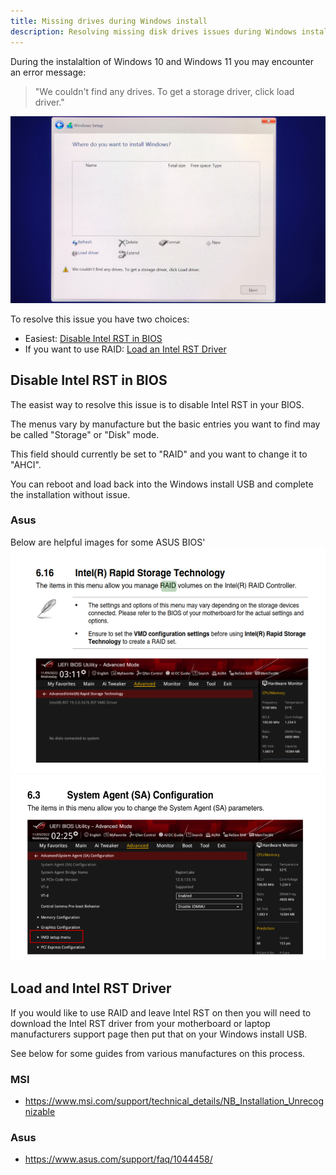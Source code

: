 ```yaml
---
title: Missing drives during Windows install
description: Resolving missing disk drives issues during Windows installation
---
```

During the instalaltion of Windows 10 and Windows 11 you may encounter an error message:

> "We couldn't find any drives. To get a storage driver, click load driver."

![We couldnt find any drives](../../../assets/intel-rst/missing_drives.png)

To resolve this issue you have two choices:
- Easiest: [Disable Intel RST in BIOS](#disable-intel-rst-in-bios)
- If you want to use RAID: [Load an Intel RST Driver](#load-and-intel-rst-driver)

## Disable Intel RST in BIOS
The easist way to resolve this issue is to disable Intel RST in your BIOS. 

The menus vary by manufacture but the basic entries you want to find may be called "Storage" or "Disk" mode. 

This field should currently be set to "RAID" and you want to change it to "AHCI".

You can reboot and load back into the Windows install USB and complete the installation without issue.

### Asus
Below are helpful images for some ASUS BIOS'
![Asus RST BIOS menu](../../../assets/intel-rst/asus_rst0.png)
![Asus RST BIOS menu](../../../assets/intel-rst/asus_rst1.png)

## Load and Intel RST Driver
If you would like to use RAID and leave Intel RST on then you will need to download the Intel RST driver from your motherboard or laptop manufacturers support page then put that on your Windows install USB.

See below for some guides from various manufactures on this process.

### MSI
- https://www.msi.com/support/technical_details/NB_Installation_Unrecognizable

### Asus
- https://www.asus.com/support/faq/1044458/

